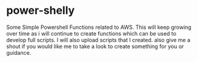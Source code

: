# power-shelly


Some Simple Powershell Functions related to AWS. This will keep growing over time as i will continue to create functions which can be used to develop full scripts. I will also upload scripts that I created. also give me a shout if you would like me to take a look to create something for you or guidance. 
